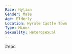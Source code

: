 ```yaml
---
Race: Hylian
Gender: Male
Age: Elderly
Location: Hyrule Castle Town
Type: Minor
Sexuality: Heterosexual
---
```

#npc 

